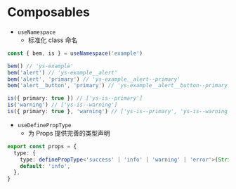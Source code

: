 # Composables

- `useNamespace`
  - 标准化 class 命名

```ts
const { bem, is } = useNamespace('example')

bem() // 'ys-example'
bem('alert') // 'ys-example__alert'
bem('alert', 'primary') // 'ys-example__alert--primary'
bem('alert__button', 'primary') // 'ys-example__alert__button--primary'

is({ primary: true }) // ['ys-is--primary']
is('warning') // ['ys-is--warning']
is({ primary: true }, 'warning') // ['ys-is--primary', 'ys-is--warning']
```

- `useDefinePropType`
  - 为 Props 提供完善的类型声明

```ts
export const props = {
  type: {
    type: definePropType<'success' | 'info' | 'warning' | 'error'>(String),
    default: 'info',
  },
}
```

